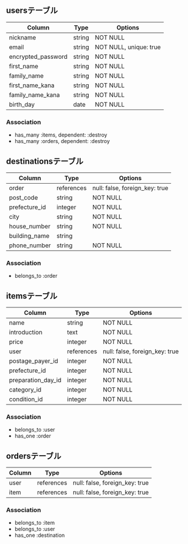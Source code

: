 ## usersテーブル

Column | Type | Options
-|-|-
nickname | string | NOT NULL
email | string | NOT NULL, unique: true
encrypted_password | string | NOT NULL
first_name | string | NOT NULL
family_name | string | NOT NULL
first_name_kana | string | NOT NULL
family_name_kana | string | NOT NULL
birth_day | date | NOT NULL

### Association

- has_many :items, dependent: :destroy
- has_many :orders, dependent: :destroy



## destinationsテーブル

Column | Type | Options
-|-|-
order | references | null: false, foreign_key: true
post_code | string | NOT NULL
prefecture_id | integer | NOT NULL
city | string | NOT NULL
house_number | string | NOT NULL
building_name | string |
phone_number | string | NOT NULL

### Association

- belongs_to :order

## itemsテーブル

Column | Type | Options
-|-|-
name | string | NOT NULL
introduction | text | NOT NULL
price | integer | NOT NULL
user | references | null: false, foreign_key: true
postage_payer_id | integer | NOT NULL
prefecture_id| integer | NOT NULL
preparation_day_id | integer | NOT NULL
category_id | integer |  NOT NULL
condition_id | integer | NOT NULL

### Association

- belongs_to :user
- has_one :order



## ordersテーブル

Column | Type | Options
-|-|-
user | references | null: false, foreign_key: true
item | references | null: false, foreign_key: true


### Association

- belongs_to :item
- belongs_to :user
- has_one :destination







